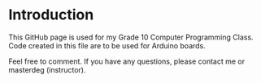 # Introduction
This GitHub page is used for my Grade 10 Computer Programming Class.
Code created in this file are to be used for Arduino boards.

Feel free to comment.
If you have any questions, please contact me or masterdeg (instructor).
